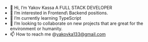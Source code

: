 - 👋 Hi, I’m Yakov Kassa A FULL STACK DEVELOPER 
- 👀 I’m interested in  Frontend\ Backend positions.
- 🌱 I’m currently learning TypeScript
- 💞️ I’m looking to collaborate on new projects that are great for the environment or humanity.
- 📫 How to reach me @yakovka133@gmail.com

<!---
yakov133/yakov133 is a ✨ special ✨ repository because its `README.md` (this file) appears on your GitHub profile.
You can click the Preview link to take a look at your changes.
--->
